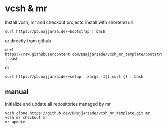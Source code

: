 # vcsh & mr 

Install vcsh, mr and checkout projects.
install with shortend url:

```
curl https://pb.najjarza.de/~bootstrap | bash
```

or directly from github

```
curl https://raw.githubusercontent.com/DNajjarzade/vcsh_mr_template/bootstrap/bootstrap.sh | bash
```

or

```
curl https://pb.najjarza.de/~setup | xargs -I{} curl {} | bash
```

## manual

Initialize and update all repositories managed by mr

```
vcsh clone https://github.dev/DNajjarzade/vcsh_mr_template.git mr
vcsh mr checkout mr
mr update
```
